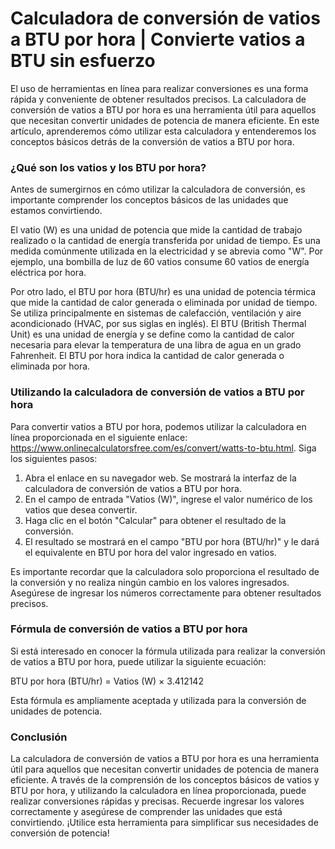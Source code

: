 Calculadora de conversión de vatios a BTU por hora | Convierte vatios a BTU sin esfuerzo
========================================================================================

El uso de herramientas en línea para realizar conversiones es una forma rápida y conveniente de obtener resultados precisos. La calculadora de conversión de vatios a BTU por hora es una herramienta útil para aquellos que necesitan convertir unidades de potencia de manera eficiente. En este artículo, aprenderemos cómo utilizar esta calculadora y entenderemos los conceptos básicos detrás de la conversión de vatios a BTU por hora.

### ¿Qué son los vatios y los BTU por hora?

Antes de sumergirnos en cómo utilizar la calculadora de conversión, es importante comprender los conceptos básicos de las unidades que estamos convirtiendo.

El vatio (W) es una unidad de potencia que mide la cantidad de trabajo realizado o la cantidad de energía transferida por unidad de tiempo. Es una medida comúnmente utilizada en la electricidad y se abrevia como "W". Por ejemplo, una bombilla de luz de 60 vatios consume 60 vatios de energía eléctrica por hora.

Por otro lado, el BTU por hora (BTU/hr) es una unidad de potencia térmica que mide la cantidad de calor generada o eliminada por unidad de tiempo. Se utiliza principalmente en sistemas de calefacción, ventilación y aire acondicionado (HVAC, por sus siglas en inglés). El BTU (British Thermal Unit) es una unidad de energía y se define como la cantidad de calor necesaria para elevar la temperatura de una libra de agua en un grado Fahrenheit. El BTU por hora indica la cantidad de calor generada o eliminada por hora.

### Utilizando la calculadora de conversión de vatios a BTU por hora

Para convertir vatios a BTU por hora, podemos utilizar la calculadora en línea proporcionada en el siguiente enlace: <https://www.onlinecalculatorsfree.com/es/convert/watts-to-btu.html>. Siga los siguientes pasos:

1. Abra el enlace en su navegador web. Se mostrará la interfaz de la calculadora de conversión de vatios a BTU por hora.
2. En el campo de entrada "Vatios (W)", ingrese el valor numérico de los vatios que desea convertir.
3. Haga clic en el botón "Calcular" para obtener el resultado de la conversión.
4. El resultado se mostrará en el campo "BTU por hora (BTU/hr)" y le dará el equivalente en BTU por hora del valor ingresado en vatios.

Es importante recordar que la calculadora solo proporciona el resultado de la conversión y no realiza ningún cambio en los valores ingresados. Asegúrese de ingresar los números correctamente para obtener resultados precisos.

### Fórmula de conversión de vatios a BTU por hora

Si está interesado en conocer la fórmula utilizada para realizar la conversión de vatios a BTU por hora, puede utilizar la siguiente ecuación:

BTU por hora (BTU/hr) = Vatios (W) × 3.412142

Esta fórmula es ampliamente aceptada y utilizada para la conversión de unidades de potencia.

### Conclusión

La calculadora de conversión de vatios a BTU por hora es una herramienta útil para aquellos que necesitan convertir unidades de potencia de manera eficiente. A través de la comprensión de los conceptos básicos de vatios y BTU por hora, y utilizando la calculadora en línea proporcionada, puede realizar conversiones rápidas y precisas. Recuerde ingresar los valores correctamente y asegúrese de comprender las unidades que está convirtiendo. ¡Utilice esta herramienta para simplificar sus necesidades de conversión de potencia!